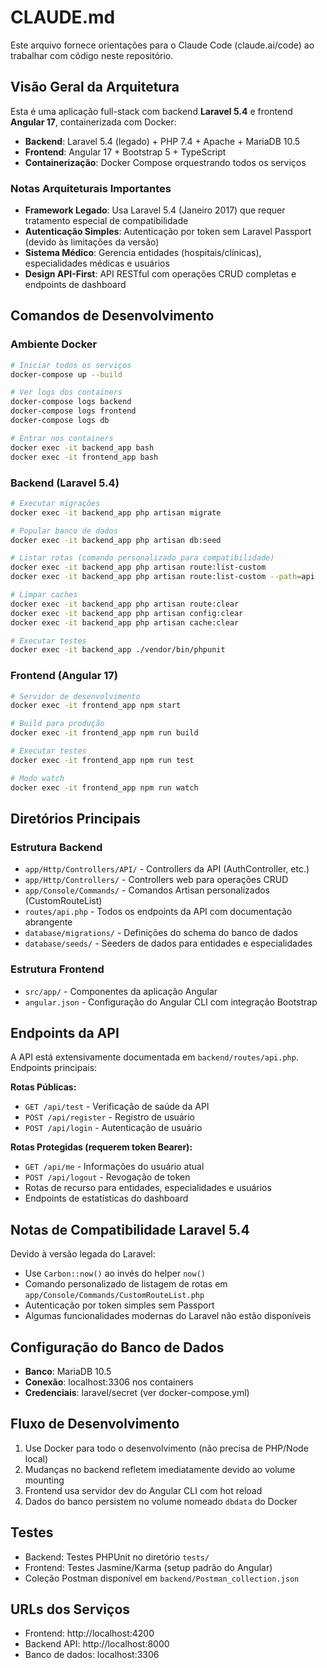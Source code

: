 # CLAUDE.md

Este arquivo fornece orientações para o Claude Code (claude.ai/code) ao trabalhar com código neste repositório.

## Visão Geral da Arquitetura

Esta é uma aplicação full-stack com backend **Laravel 5.4** e frontend **Angular 17**, containerizada com Docker:

- **Backend**: Laravel 5.4 (legado) + PHP 7.4 + Apache + MariaDB 10.5
- **Frontend**: Angular 17 + Bootstrap 5 + TypeScript
- **Containerização**: Docker Compose orquestrando todos os serviços

### Notas Arquiteturais Importantes

- **Framework Legado**: Usa Laravel 5.4 (Janeiro 2017) que requer tratamento especial de compatibilidade
- **Autenticação Simples**: Autenticação por token sem Laravel Passport (devido às limitações da versão)
- **Sistema Médico**: Gerencia entidades (hospitais/clínicas), especialidades médicas e usuários
- **Design API-First**: API RESTful com operações CRUD completas e endpoints de dashboard

## Comandos de Desenvolvimento

### Ambiente Docker
```bash
# Iniciar todos os serviços
docker-compose up --build

# Ver logs dos containers
docker-compose logs backend
docker-compose logs frontend
docker-compose logs db

# Entrar nos containers
docker exec -it backend_app bash
docker exec -it frontend_app bash
```

### Backend (Laravel 5.4)
```bash
# Executar migrações
docker exec -it backend_app php artisan migrate

# Popular banco de dados
docker exec -it backend_app php artisan db:seed

# Listar rotas (comando personalizado para compatibilidade)
docker exec -it backend_app php artisan route:list-custom
docker exec -it backend_app php artisan route:list-custom --path=api

# Limpar caches
docker exec -it backend_app php artisan route:clear
docker exec -it backend_app php artisan config:clear
docker exec -it backend_app php artisan cache:clear

# Executar testes
docker exec -it backend_app ./vendor/bin/phpunit
```

### Frontend (Angular 17)
```bash
# Servidor de desenvolvimento
docker exec -it frontend_app npm start

# Build para produção
docker exec -it frontend_app npm run build

# Executar testes
docker exec -it frontend_app npm run test

# Modo watch
docker exec -it frontend_app npm run watch
```

## Diretórios Principais

### Estrutura Backend
- `app/Http/Controllers/API/` - Controllers da API (AuthController, etc.)
- `app/Http/Controllers/` - Controllers web para operações CRUD
- `app/Console/Commands/` - Comandos Artisan personalizados (CustomRouteList)
- `routes/api.php` - Todos os endpoints da API com documentação abrangente
- `database/migrations/` - Definições do schema do banco de dados
- `database/seeds/` - Seeders de dados para entidades e especialidades

### Estrutura Frontend
- `src/app/` - Componentes da aplicação Angular
- `angular.json` - Configuração do Angular CLI com integração Bootstrap

## Endpoints da API

A API está extensivamente documentada em `backend/routes/api.php`. Endpoints principais:

**Rotas Públicas:**
- `GET /api/test` - Verificação de saúde da API
- `POST /api/register` - Registro de usuário
- `POST /api/login` - Autenticação de usuário

**Rotas Protegidas (requerem token Bearer):**
- `GET /api/me` - Informações do usuário atual
- `POST /api/logout` - Revogação de token
- Rotas de recurso para entidades, especialidades e usuários
- Endpoints de estatísticas do dashboard

## Notas de Compatibilidade Laravel 5.4

Devido à versão legada do Laravel:
- Use `Carbon::now()` ao invés do helper `now()`
- Comando personalizado de listagem de rotas em `app/Console/Commands/CustomRouteList.php`
- Autenticação por token simples sem Passport
- Algumas funcionalidades modernas do Laravel não estão disponíveis

## Configuração do Banco de Dados

- **Banco**: MariaDB 10.5
- **Conexão**: localhost:3306 nos containers
- **Credenciais**: laravel/secret (ver docker-compose.yml)

## Fluxo de Desenvolvimento

1. Use Docker para todo o desenvolvimento (não precisa de PHP/Node local)
2. Mudanças no backend refletem imediatamente devido ao volume mounting
3. Frontend usa servidor dev do Angular CLI com hot reload
4. Dados do banco persistem no volume nomeado `dbdata` do Docker

## Testes

- Backend: Testes PHPUnit no diretório `tests/`
- Frontend: Testes Jasmine/Karma (setup padrão do Angular)
- Coleção Postman disponível em `backend/Postman_collection.json`

## URLs dos Serviços

- Frontend: http://localhost:4200
- Backend API: http://localhost:8000
- Banco de dados: localhost:3306